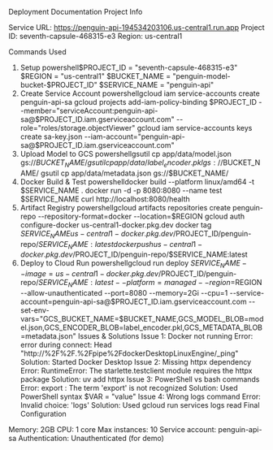 Deployment Documentation
Project Info

Service URL: https://penguin-api-194534203106.us-central1.run.app
Project ID: seventh-capsule-468315-e3
Region: us-central1

Commands Used
1. Setup
powershell$PROJECT_ID = "seventh-capsule-468315-e3"
$REGION = "us-central1"
$BUCKET_NAME = "penguin-model-bucket-$PROJECT_ID"
$SERVICE_NAME = "penguin-api"
2. Create Service Account
powershellgcloud iam service-accounts create penguin-api-sa
gcloud projects add-iam-policy-binding $PROJECT_ID --member="serviceAccount:penguin-api-sa@$PROJECT_ID.iam.gserviceaccount.com" --role="roles/storage.objectViewer"
gcloud iam service-accounts keys create sa-key.json --iam-account="penguin-api-sa@$PROJECT_ID.iam.gserviceaccount.com"
3. Upload Model to GCS
powershellgsutil cp app/data/model.json gs://$BUCKET_NAME/
gsutil cp app/data/label_encoder.pkl gs://$BUCKET_NAME/
gsutil cp app/data/metadata.json gs://$BUCKET_NAME/
4. Docker Build & Test
powershelldocker build --platform linux/amd64 -t $SERVICE_NAME .
docker run -d -p 8080:8080 --name test $SERVICE_NAME
curl http://localhost:8080/health
5. Artifact Registry
powershellgcloud artifacts repositories create penguin-repo --repository-format=docker --location=$REGION
gcloud auth configure-docker us-central1-docker.pkg.dev
docker tag $SERVICE_NAME us-central1-docker.pkg.dev/$PROJECT_ID/penguin-repo/$SERVICE_NAME:latest
docker push us-central1-docker.pkg.dev/$PROJECT_ID/penguin-repo/$SERVICE_NAME:latest
6. Deploy to Cloud Run
powershellgcloud run deploy $SERVICE_NAME --image=us-central1-docker.pkg.dev/$PROJECT_ID/penguin-repo/$SERVICE_NAME:latest --platform=managed --region=$REGION --allow-unauthenticated --port=8080 --memory=2Gi --cpu=1 --service-account=penguin-api-sa@$PROJECT_ID.iam.gserviceaccount.com --set-env-vars="GCS_BUCKET_NAME=$BUCKET_NAME,GCS_MODEL_BLOB=model.json,GCS_ENCODER_BLOB=label_encoder.pkl,GCS_METADATA_BLOB=metadata.json"
Issues & Solutions
Issue 1: Docker not running
Error: error during connect: Head "http://%2F%2F.%2Fpipe%2FdockerDesktopLinuxEngine/_ping"
Solution: Started Docker Desktop
Issue 2: Missing httpx dependency
Error: RuntimeError: The starlette.testclient module requires the httpx package
Solution: uv add httpx
Issue 3: PowerShell vs bash commands
Error: export : The term 'export' is not recognized
Solution: Used PowerShell syntax $VAR = "value"
Issue 4: Wrong logs command
Error: Invalid choice: 'logs'
Solution: Used gcloud run services logs read
Final Configuration

Memory: 2GB
CPU: 1 core
Max instances: 10
Service account: penguin-api-sa
Authentication: Unauthenticated (for demo)


